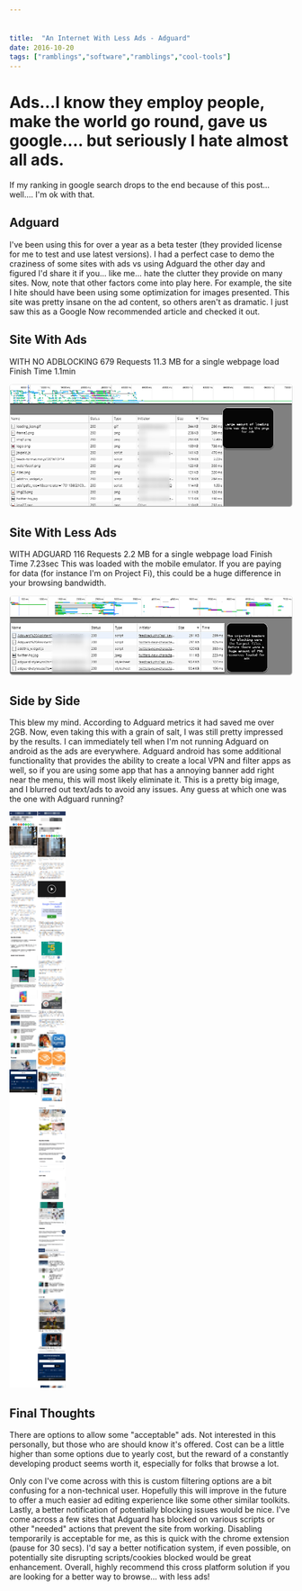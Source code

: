 ```yaml
---


title:  "An Internet With Less Ads - Adguard"
date: 2016-10-20
tags: ["ramblings","software","ramblings","cool-tools"]
---
```


# Ads...I know they employ people, make the world go round, gave us google.... but seriously I hate almost all ads.

If my ranking in google search drops to the end because of this post... well.... I'm ok with that.

## Adguard

I've been using this for over a year as a beta tester (they provided license for me to test and use latest versions). I had a perfect case to demo the craziness of some sites with ads vs using Adguard the other day and figured I'd share it if you... like me... hate the clutter they provide on many sites.
Now, note that other factors come into play here. For example, the site I hite should have been using some optimization for images presented. This site was pretty insane on the ad content, so others aren't as dramatic. I just saw this as a Google Now recommended article and checked it out.

## Site With Ads

WITH NO ADBLOCKING
679 Requests
11.3 MB for a single webpage load
Finish Time 1.1min

![Site With Ads](/assets/img/site-with-ads.png)

## Site With Less Ads

WITH ADGUARD
116 Requests
2.2 MB for a single webpage load
Finish Time 7.23sec
This was loaded with the mobile emulator. If you are paying for data (for instance I'm on Project Fi), this could be a huge difference in your browsing bandwidth.

![Site With Less Ads](/assets/img/site-with-less-ads.png)

## Side by Side

This blew my mind. According to Adguard metrics it had saved me over 2GB. Now, even taking this with a grain of salt, I was still pretty impressed by the results. I can immediately tell when I'm not running Adguard on android as the ads are everywhere.
Adguard android has some additional functionality that provides the ability to create a local VPN and filter apps as well, so if you are using some app that has a annoying banner add right near the menu, this will most likely eliminate it.
This is a pretty big image, and I blurred out text/ads to avoid any issues. Any guess at which one was the one with Adguard running?

![](/assets/img/2016-10-10_12-07-24.png)

## Final Thoughts

There are options to allow some "acceptable" ads. Not interested in this personally, but those who are should know it's offered. Cost can be a little higher than some options due to yearly cost, but the reward of a constantly developing product seems worth it, especially for folks that browse a lot.

Only con I've come across with this is custom filtering options are a bit confusing for a non-technical user. Hopefully this will improve in the future to offer a much easier ad editing experience like some other similar toolkits. Lastly, a better notification of potentially blocking issues would be nice. I've come across a few sites that Adguard has blocked on various scripts or other "needed" actions that prevent the site from working. Disabling temporarily is acceptable for me, as this is quick with the chrome extension (pause for 30 secs). I'd say a better notification system, if even possible, on potentially site disrupting scripts/cookies blocked would be great enhancement.
Overall, highly recommend this cross platform solution if you are looking for a better way to browse... with less ads!
